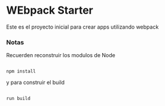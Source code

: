 # WEbpack Starter
Este es el proyecto inicial para crear apps utilizando webpack

### Notas
Recuerden reconstruir los modulos de Node
```

npm install 
```

y para construir el build

```

run build
```